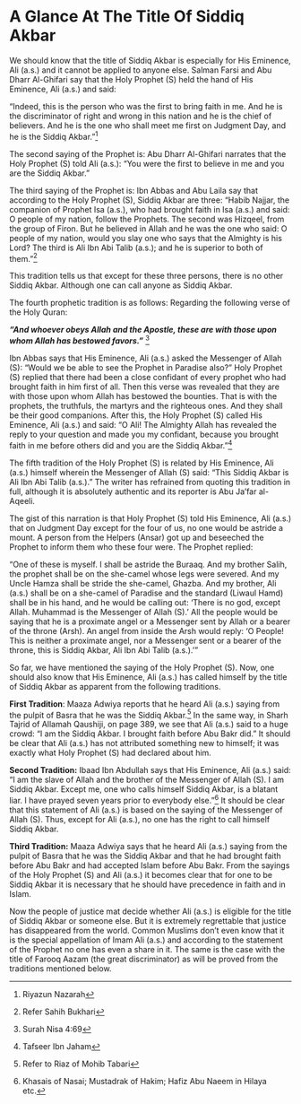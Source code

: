 A Glance At The Title Of Siddiq Akbar
=====================================

We should know that the title of Siddiq Akbar is especially for His
Eminence, Ali (a.s.) and it cannot be applied to anyone else. Salman
Farsi and Abu Dharr Al-Ghifari say that the Holy Prophet (S) held the
hand of His Eminence, Ali (a.s.) and said:

“Indeed, this is the person who was the first to bring faith in me. And
he is the discriminator of right and wrong in this nation and he is the
chief of believers. And he is the one who shall meet me first on
Judgment Day, and he is the Siddiq Akbar.”[^1]

The second saying of the Prophet is: Abu Dharr Al-Ghifari narrates that
the Holy Prophet (S) told Ali (a.s.): “You were the first to believe in
me and you are the Siddiq Akbar.”

The third saying of the Prophet is: Ibn Abbas and Abu Laila say that
according to the Holy Prophet (S), Siddiq Akbar are three: “Habib
Najjar, the companion of Prophet Isa (a.s.), who had brought faith in
Isa (a.s.) and said: O people of my nation, follow the Prophets. The
second was Hizqeel, from the group of Firon. But he believed in Allah
and he was the one who said: O people of my nation, would you slay one
who says that the Almighty is his Lord? The third is Ali Ibn Abi Talib
(a.s.); and he is superior to both of them.”[^2]

This tradition tells us that except for these three persons, there is no
other Siddiq Akbar. Although one can call anyone as Siddiq Akbar.

The fourth prophetic tradition is as follows: Regarding the following
verse of the Holy Quran:

***“And whoever obeys Allah and the Apostle, these are with those upon
whom Allah has bestowed favors.”*** [^3]

Ibn Abbas says that His Eminence, Ali (a.s.) asked the Messenger of
Allah (S): “Would we be able to see the Prophet in Paradise also?” Holy
Prophet (S) replied that there had been a close confidant of every
prophet who had brought faith in him first of all. Then this verse was
revealed that they are with those upon whom Allah has bestowed the
bounties. That is with the prophets, the truthfuls, the martyrs and the
righteous ones. And they shall be their good companions. After this, the
Holy Prophet (S) called His Eminence, Ali (a.s.) and said: “O Ali! The
Almighty Allah has revealed the reply to your question and made you my
confidant, because you brought faith in me before others did and you are
the Siddiq Akbar.”[^4]

The fifth tradition of the Holy Prophet (S) is related by His Eminence,
Ali (a.s.) himself wherein the Messenger of Allah (S) said: “This Siddiq
Akbar is Ali Ibn Abi Talib (a.s.).” The writer has refrained from
quoting this tradition in full, although it is absolutely authentic and
its reporter is Abu Ja’far al-Aqeeli.

The gist of this narration is that Holy Prophet (S) told His Eminence,
Ali (a.s.) that on Judgment Day except for the four of us, no one would
be astride a mount. A person from the Helpers (Ansar) got up and
beseeched the Prophet to inform them who these four were. The Prophet
replied:

“One of these is myself. I shall be astride the Buraaq. And my brother
Salih, the prophet shall be on the she-camel whose legs were severed.
And my Uncle Hamza shall be stride the she-camel, Ghazba. And my
brother, Ali (a.s.) shall be on a she-camel of Paradise and the standard
(Liwaul Hamd) shall be in his hand, and he would be calling out: ‘There
is no god, except Allah. Muhammad is the Messenger of Allah (S).’ All
the people would be saying that he is a proximate angel or a Messenger
sent by Allah or a bearer of the throne (Arsh). An angel from inside the
Arsh would reply: ‘O People! This is neither a proximate angel, nor a
Messenger sent or a bearer of the throne, this is Siddiq Akbar, Ali Ibn
Abi Talib (a.s.).’”

So far, we have mentioned the saying of the Holy Prophet (S). Now, one
should also know that His Eminence, Ali (a.s.) has called himself by the
title of Siddiq Akbar as apparent from the following traditions.

**First Tradition**: Maaza Adwiya reports that he heard Ali (a.s.)
saying from the pulpit of Basra that he was the Siddiq Akbar.[^5] In the
same way, in Sharh Tajrid of Allamah Qaushiji, on page 389, we see that
Ali (a.s.) said to a huge crowd: “I am the Siddiq Akbar. I brought faith
before Abu Bakr did.” It should be clear that Ali (a.s.) has not
attributed something new to himself; it was exactly what Holy Prophet
(S) had declared about him.

**Second Tradition:** Ibaad Ibn Abdullah says that His Eminence, Ali
(a.s.) said: “I am the slave of Allah and the brother of the Messenger
of Allah (S). I am Siddiq Akbar. Except me, one who calls himself Siddiq
Akbar, is a blatant liar. I have prayed seven years prior to everybody
else.”[^6] It should be clear that this statement of Ali (a.s.) is based
on the saying of the Messenger of Allah (S). Thus, except for Ali
(a.s.), no one has the right to call himself Siddiq Akbar.

**Third Tradition:** Maaza Adwiya says that he heard Ali (a.s.) saying
from the pulpit of Basra that he was the Siddiq Akbar and that he had
brought faith before Abu Bakr and had accepted Islam before Abu Bakr.
From the sayings of the Holy Prophet (S) and Ali (a.s.) it becomes clear
that for one to be Siddiq Akbar it is necessary that he should have
precedence in faith and in Islam.

Now the people of justice mat decide whether Ali (a.s.) is eligible for
the title of Siddiq Akbar or someone else. But it is extremely
regrettable that justice has disappeared from the world. Common Muslims
don’t even know that it is the special appellation of Imam Ali (a.s.)
and according to the statement of the Prophet no one has even a share in
it. The same is the case with the title of Farooq Aazam (the great
discriminator) as will be proved from the traditions mentioned below.

[^1]: Riyazun Nazarah

[^2]: Refer Sahih Bukhari

[^3]: Surah Nisa 4:69

[^4]: Tafseer Ibn Jaham

[^5]: Refer to Riaz of Mohib Tabari

[^6]: Khasais of Nasai; Mustadrak of Hakim; Hafiz Abu Naeem in Hilaya
etc.


